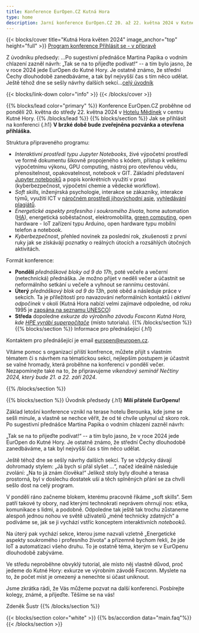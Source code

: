 ```yaml
---
title: Konference EurOpen.CZ Kutná Hora
type: home
description: Jarní konference EurOpen.CZ 20. až 22. května 2024 v Kutné Hoře
---
```


{{< blocks/cover title="Kutná Hora květen 2024" image_anchor="top" height="full" >}}
<a class="btn btn-lg btn-primary me-3 mb-4" href="#td-block-2">
  Program konference
</a>
<a class="btn btn-lg btn-secondary me-3 mb-4" href="#td-block-2">
  Přihlásit se - v přípravě
</a>
<p class="lead mt-3 mb-3">Z úvodníku předsedy: ...Po sugestivní přednášce Martina Papika o vodním chlazení zazněl návrh:
„Tak se na to přijeďte podívat!“ -- a tím bylo jasno, že v roce 2024 jede EurOpen do Kutné Hory. Je ostatně známo, že střední Čechy dlouhodobě zanedbáváme, a tak byl nejvyšší čas s tím něco udělat. Ještě téhož dne se sešly návrhy dalších sekcí...<a href="#td-block-4">celý úvodník</a> </p>

{{< blocks/link-down color="info" >}}
{{< /blocks/cover >}}

{{% blocks/lead color="primary" %}}
Konference EurOpen.CZ proběhne od pondělí 20. května do středy 22. května 2024 v [Hotelu Mědínek](https://www.medinek.cz/) v centru Kutné Hory.
{{% /blocks/lead %}}
{{% blocks/section %}}
Jak se přihlásit na konferenci
{.h1}
**V brzké době bude zveřejněna pozvánka a otevřena přihláška.**

Struktura připraveného programu:
- *Interaktivní prostředí typu Jupyter Notebooks*, živé výpočetní prostředí ve formě dokumentu šikovně propojeného s kódem, přístup  k velkému výpočetnímu výkonu, GPU computing, nástroj pro otevřenou vědu, přenositelnost, opakovatelnost, notebook v GIT. Základní představení [Jupyter notebooků](https://jupyter.org/) a popis konkrétních využití v praxi (kyberbezpečnost, výpočetní chemie a vědecké workflow).
- *Soft skills*, inženýrská psychologie, interakce se zákazníky, interakce týmů, využití ICT v [náročném prostředí jihovýchodní asie](https://cuni.cz/UK-12619.html), [vyhledávání plagiátů](https://odevzdej.cz/).
- *Energetické aspekty profesního i soukromého života*, home automation ([HA](https://www.home-assistant.io/)), energetická soběstačnost, elektromobilita, [green computing](https://en.wikipedia.org/wiki/Green_computing), open hardware - IoT zařízení typu Arduino, open hardware typu mobilní telefon a notebook.
- *Kyberbezpečnost*, přehled novinek za poslední rok, zkušenosti z první ruky jak se získávájí poznatky o reálných útocích a rozsáhlých útočných aktivitách.

Formát konference:
- **Pondělí** *přednáškové bloky od 9 do 17h*, poté večeře a večerní (netechnická) přednáška. Je možno přijet v neděli večer a účastnit se neformálního setkání u večeře a vyhnout se rannímu cestování.
- **Úterý** *přednáškový blok od 9 do 13h*, poté oběd a následuje práce v sekcích. Ta je příležitostí pro navazování neformálních kontaktů i *aktivní odpočinek* v okolí (Kutná Hora nabízí velmi zajímavé odpoledne, od roku 1995 je [zapsána na seznamu UNESCO](https://www.unesco-czech.cz/kutna-hora/predstaveni/))
- **Středa** dopoledne *exkurze do výrobního závodu Foxconn Kutná Hora, kde [HPE vyrábí superpočítače](https://www.hpe.com/us/en/newsroom/press-release/2022/05/hewlett-packard-enterprise-strengthens-europes-supercomputer-supply-chain-with-new-factory-in-czech-republic.html)* (místo tutorialu).
{{% /blocks/section %}}
{{% blocks/section %}}
Informace pro přednášející
{.h1}

Kontaktem pro přednášející je email europen@europen.cz.

Vítáme pomoc s organizací příští konfrence, můžete přijít s vlastním tématem či s návrhem na tématickou sekci, nejlepším postupem je účastnit se valné hromady, která proběhne na konferenci v pondělí večer. Nezapomínejte také na to, že připravujeme *víkendový seminář Nečtiny 2024, který bude 21. a 22. září 2024*.


{{% /blocks/section %}}

<!-- your comment text Nested shortcodes with % notation interpret indentation - pre/code block shows up here  -->
<!-- https://github.com/gohugoio/hugo/issues/11272  -->
{{% blocks/section %}}
Úvodník předsedy
{.h1}
**Milí přátelé EurOpenu!**

Základ letošní konference vznikl na terase hotelu Berounka, kde jsme se sešli minule, a vlastně se nechce věřit, že od té chvíle uplynul už skoro rok. Po sugestivní přednášce Martina Papika o vodním chlazení zazněl návrh:

„Tak se na to přijeďte podívat!“
-- a tím bylo jasno, že v roce 2024 jede EurOpen do Kutné Hory. Je ostatně známo, že střední Čechy dlouhodobě zanedbáváme, a tak byl nejvyšší čas s tím něco udělat.

Ještě téhož dne se sešly návrhy dalších sekcí. Ty se vždycky dávají dohromady stylem: „Já bych si přál slyšet …“, načež ideálně následuje zvolání: „Na to já znám člověka!“ Jelikož stoly byly dlouhé a terasa prostorná, byl v doslechu dostatek uší a těch splněných přání se za chvíli sešlo dost na celý program.

V pondělí ráno začneme blokem, kterému pracovně říkáme „soft skills“. Sem patří takové ty obory, nad kterými technokrati neprávem ohrnují nos: etika, komunikace s lidmi, a podobně. Odpoledne tak ještě tak trochu zůstaneme alespoň jednou nohou ve světě uživatelů „méně technicky zdatných“ a podíváme se, jak se ji vychází vstříc konceptem interaktivních _notebooků_.

Na úterý pak vychází sekce, kterou jsme nazvali vzletně „Energetické aspekty soukromého i profesního života“ a přízemně bychom řekli, že jde IoT a automatizaci všeho druhu. To je ostatně téma, kterým se v EurOpenu dlouhodobě zabýváme.

Ve středu neproběhne obvyklý tutorial, ale místo něj vlastně důvod, proč jedeme do Kutné Hory: exkurze ve výrobním závodě Foxconn. Myslete na to, že počet míst je omezený a nenechte si účast uniknout.

Jsme zkrátka rádi, že Vás můžeme pozvat na další konferenci. Posbírejte kolegy, známé, a přijeďte. Těšíme se na vás!

Zdeněk Šustr
{{% /blocks/section %}}

{{< blocks/section color="white" >}}
{{% bs/accordion data="main.faq"%}}
{{< /blocks/section >}}
